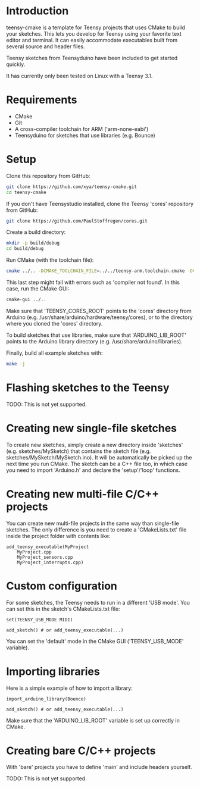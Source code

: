 # Introduction

teensy-cmake is a template for Teensy projects that uses CMake to build your sketches.
This lets you develop for Teensy using your favorite text editor and terminal.
It can easily accommodate executables built from several source and header files.

Teensy sketches from Teensyduino have been included to get started quickly.

It has currently only been tested on Linux with a Teensy 3.1.

# Requirements

* CMake
* Git
* A cross-compiler toolchain for ARM ('arm-none-eabi')
* Teensyduino for sketches that use libraries (e.g. Bounce)

# Setup

Clone this repository from GitHub:

```bash
git clone https://github.com/xya/teensy-cmake.git
cd teensy-cmake
```

If you don't have Teensystudio installed, clone the Teensy 'cores' repository from GitHub:

```bash
git clone https://github.com/PaulStoffregen/cores.git
```

Create a build directory:

```bash
mkdir -p build/debug
cd build/debug
```

Run CMake (with the toolchain file):
```bash
cmake ../.. -DCMAKE_TOOLCHAIN_FILE=../../teensy-arm.toolchain.cmake -DCMAKE_BUILD_TYPE:STRING=Debug 
```

This last step might fail with errors such as 'compiler not found'. In this case, run the CMake GUI:

```bash
cmake-gui ../..
```

Make sure that 'TEENSY_CORES_ROOT' points to the 'cores' directory from Arduino (e.g. /usr/share/arduino/hardware/teensy/cores), or to the directory where you cloned the 'cores' directory.

To build sketches that use libraries, make sure that 'ARDUINO_LIB_ROOT' points to the Arduino library directory (e.g. /usr/share/arduino/libraries).

Finally, build all example sketches with:
```bash
make -j
```

# Flashing sketches to the Teensy

TODO: This is not yet supported.

# Creating new single-file sketches

To create new sketches, simply create a new directory inside 'sketches' (e.g. sketches/MySketch) that contains the sketch file (e.g. sketches/MySketch/MySketch.ino). It will be automatically be picked up the next time you run CMake. The sketch can be a C++ file too, in which case you need to import 'Arduino.h' and declare the 'setup'/'loop' functions.

# Creating new multi-file C/C++ projects

You can create new multi-file projects in the same way than single-file sketches. The only difference is you need to create a 'CMakeLists.txt' file inside the project folder with contents like:

```
add_teensy_executable(MyProject
    MyProject.cpp
    MyProject_sensors.cpp
    MyProject_interrupts.cpp)
```

# Custom configuration

For some sketches, the Teensy needs to run in a different 'USB mode'. You can set this in the sketch's CMakeLists.txt file:

```
set(TEENSY_USB_MODE MIDI)

add_sketch() # or add_teensy_executable(...)
```

You can set the 'default' mode in the CMake GUI ('TEENSY_USB_MODE' variable).

# Importing libraries

Here is a simple example of how to import a library:

```
import_arduino_library(Bounce)

add_sketch() # or add_teensy_executable(...)
```

Make sure that the 'ARDUINO_LIB_ROOT' variable is set up correctly in CMake.

# Creating bare C/C++ projects

With 'bare' projects you have to define 'main' and include headers yourself.

TODO: This is not yet supported.

